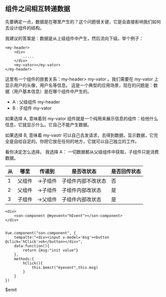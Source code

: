 ## 组件之间相互转递数据

先要确定一点，数据是在哪里产生的？这个问题很关键，它是会直接影响我们如何去设计组件的结构。

我建议的答案是：数据是从上级组件中产生，然后流向下级。举个例子：

```
<my-header>
    <div>
        .....
    </div>
    <my-vator></my-vator>
</my-header>
```

这里有一个组件的嵌套关系：my-header> my-vator 。我们需要在 my-vator 上显示用户的头像，用户名等信息。 这是一个典型的应用场景，现在的问题是：数据（用户基本信息）是在哪个组件中产生的。

- A : 父级组件 my-header
- B : 子组件 my-vator

如果选择 A, 意味着则 my-vator 组件就是一个纯用来展示信息的组件：给他什么信息，它就显示什么。它自己不能产生数据。

如果选择 B, 意味着 my-vaotr 可以自己去发请求，去得到数据，显示数据，它完全是自给自足的。你把它放在任何的地方，它就可以自己独立的工作。

看你决定怎么选择。 我选择 A： 一切数据都从父级组件中获取，子组件只是消费数据。

| 从  | 哪里   | 传递到   | 是否改状态         | 是否回传状态 |
| --- | ------ | -------- | ------------------ | ------------ |
| 1   | 父组件 | ->子组件 | 子组件内部不改状态 | 否           |
| 2   | 父组件 | ->子组件 | 子组件内部改状态   | 是           |
| 3   | 子组件 | ->父组件 | 子组件内部改状态   | 是           |

```
<div>
    <son-component @myevent="hEvent"></son-component>
</div>


Vue.component("son-component", {
    tempalte:"<div><input v-model='msg'><button @click='hClick'>ok</button></div>",
    data:function(){
        return {msg:"init value"}
    },
    methods:{
        hClick(){
            this.$emit("myevent",this.msg)
        }
    }
})
```

\$emit

